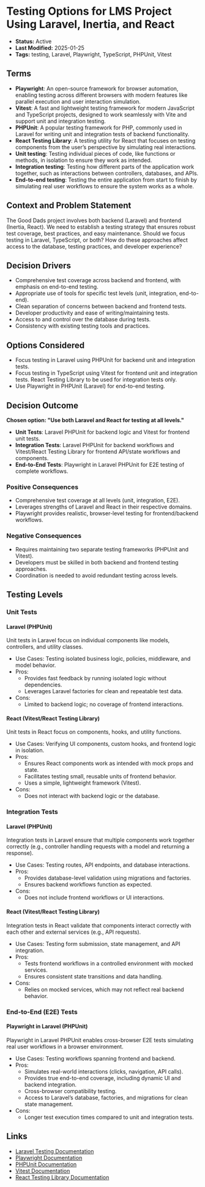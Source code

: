 # Testing Options for LMS Project Using Laravel, Inertia, and React

- **Status:** Active  
- **Last Modified:** 2025-01-25  
- **Tags:** testing, Laravel, Playwright, TypeScript, PHPUnit, Vitest  

## Terms
- **Playwright**: An open-source framework for browser automation, enabling testing across different browsers with modern features like parallel execution and user interaction simulation.
- **Vitest**: A fast and lightweight testing framework for modern JavaScript and TypeScript projects, designed to work seamlessly with Vite and support unit and integration testing.
- **PHPUnit**: A popular testing framework for PHP, commonly used in Laravel for writing unit and integration tests of backend functionality.
- **React Testing Library**: A testing utility for React that focuses on testing components from the user’s perspective by simulating real interactions.
- **Unit testing**: Testing individual pieces of code, like functions or methods, in isolation to ensure they work as intended.
- **Integration testing**: Testing how different parts of the application work together, such as interactions between controllers, databases, and APIs.
- **End-to-end testing**: Testing the entire application from start to finish by simulating real user workflows to ensure the system works as a whole.

## Context and Problem Statement

The Good Dads project involves both backend (Laravel) and frontend (Inertia, React). We need to establish a testing strategy that ensures robust test coverage, best practices, and easy maintenance. Should we focus testing in Laravel, TypeScript, or both? How do these approaches affect access to the database, testing practices, and developer experience?

## Decision Drivers

- Comprehensive test coverage across backend and frontend, with emphasis on end-to-end testing.  
- Appropriate use of tools for specific test levels (unit, integration, end-to-end).  
- Clean separation of concerns between backend and frontend tests.
- Developer productivity and ease of writing/maintaining tests.  
- Access to and control over the database during tests.  
- Consistency with existing testing tools and practices.  

## Options Considered

- Focus testing in Laravel using PHPUnit for backend unit and integration tests.  
- Focus testing in TypeScript using Vitest for frontend unit and integration tests.  React Testing Library to be used for integration tests only.
- Use Playwright in PHPUnit (Laravel) for end-to-end testing.

## Decision Outcome

**Chosen option: "Use both Laravel and React for testing at all levels."**
- **Unit Tests**: Laravel PHPUnit for backend logic and Vitest for frontend unit tests.
- **Integration Tests**: Laravel PHPUnit for backend workflows and Vitest/React Testing Library for frontend API/state workflows and components.
- **End-to-End Tests**: Playwright in Laravel PHPUnit for E2E testing of complete workflows.

### Positive Consequences
- Comprehensive test coverage at all levels (unit, integration, E2E).
- Leverages strengths of Laravel and React in their respective domains.
- Playwright provides realistic, browser-level testing for frontend/backend workflows.

### Negative Consequences
- Requires maintaining two separate testing frameworks (PHPUnit and Vitest).
- Developers must be skilled in both backend and frontend testing approaches.
- Coordination is needed to avoid redundant testing across levels.  

## Testing Levels

### Unit Tests

#### Laravel (PHPUnit)
Unit tests in Laravel focus on individual components like models, controllers, and utility classes.
- Use Cases: Testing isolated business logic, policies, middleware, and model behavior.
- Pros:
    - Provides fast feedback by running isolated logic without dependencies.
    - Leverages Laravel factories for clean and repeatable test data.
- Cons:
    - Limited to backend logic; no coverage of frontend interactions.

#### React (Vitest/React Testing Library)
Unit tests in React focus on components, hooks, and utility functions.
- Use Cases: Verifying UI components, custom hooks, and frontend logic in isolation.
- Pros:
    - Ensures React components work as intended with mock props and state.
    - Facilitates testing small, reusable units of frontend behavior.
    - Uses a simple, lightweight framework (Vitest).
- Cons:
    - Does not interact with backend logic or the database.

### Integration Tests

#### Laravel (PHPUnit)
Integration tests in Laravel ensure that multiple components work together correctly (e.g., controller handling requests with a model and returning a response).
- Use Cases: Testing routes, API endpoints, and database interactions.
- Pros:
    - Provides database-level validation using migrations and factories.
    - Ensures backend workflows function as expected.
- Cons:
    - Does not include frontend workflows or UI interactions.

#### React (Vitest/React Testing Library)
Integration tests in React validate that components interact correctly with each other and external services (e.g., API requests).
- Use Cases: Testing form submission, state management, and API integration.
- Pros:
    - Tests frontend workflows in a controlled environment with mocked services.
    - Ensures consistent state transitions and data handling.
- Cons:
    - Relies on mocked services, which may not reflect real backend behavior.

### End-to-End (E2E) Tests

#### Playwright in Laravel (PHPUnit)
Playwright in Laravel PHPUnit enables cross-browser E2E tests simulating real user workflows in a browser environment.
- Use Cases: Testing workflows spanning frontend and backend.
- Pros:
    - Simulates real-world interactions (clicks, navigation, API calls).
    - Provides true end-to-end coverage, including dynamic UI and backend integration.
    - Cross-browser compatibility testing.
    - Access to Laravel’s database, factories, and migrations for clean state management.
- Cons:
    - Longer test execution times compared to unit and integration tests.

## Links

- [Laravel Testing Documentation](https://laravel.com/docs/testing)  
- [Playwright Documentation](https://playwright.dev)  
- [PHPUnit Documentation](https://phpunit.de/documentation.html)  
- [Vitest Documentation](https://vitest.dev/)
- [React Testing Library Documentation](https://testing-library.com/docs/react-testing-library/intro/)
